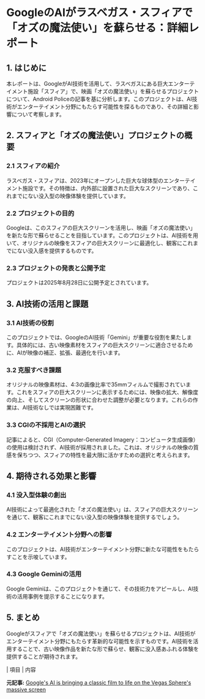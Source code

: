 # GoogleのAIがラスベガス・スフィアで「オズの魔法使い」を蘇らせる：詳細レポート

## 1. はじめに

本レポートは、GoogleがAI技術を活用して、ラスベガスにある巨大エンターテイメント施設「スフィア」で、映画「オズの魔法使い」を蘇らせるプロジェクトについて、Android Policeの記事を基に分析します。このプロジェクトは、AI技術がエンターテイメント分野にもたらす可能性を探るものであり、その詳細と影響について考察します。

## 2. スフィアと「オズの魔法使い」プロジェクトの概要

### 2.1 スフィアの紹介

ラスベガス・スフィアは、2023年にオープンした巨大な球体型のエンターテイメント施設です。その特徴は、内外部に設置された巨大なスクリーンであり、これまでにない没入型の映像体験を提供しています。

### 2.2 プロジェクトの目的

Googleは、このスフィアの巨大スクリーンを活用し、映画「オズの魔法使い」を新たな形で蘇らせることを目指しています。このプロジェクトは、AI技術を用いて、オリジナルの映像をスフィアの巨大スクリーンに最適化し、観客にこれまでにない没入感を提供するものです。

### 2.3 プロジェクトの発表と公開予定

プロジェクトは2025年8月28日に公開予定とされています。

## 3. AI技術の活用と課題

### 3.1 AI技術の役割

このプロジェクトでは、GoogleのAI技術「Gemini」が重要な役割を果たします。具体的には、古い映像素材をスフィアの巨大スクリーンに適合させるために、AIが映像の補正、拡張、最適化を行います。

### 3.2 克服すべき課題

オリジナルの映像素材は、4:3の画像比率で35mmフィルムで撮影されています。これをスフィアの巨大スクリーンに表示するためには、映像の拡大、解像度の向上、そしてスクリーンの形状に合わせた調整が必要となります。これらの作業は、AI技術なしでは実現困難です。

### 3.3 CGIの不採用とAIの選択

記事によると、CGI（Computer-Generated Imagery：コンピュータ生成画像）の使用は検討されず、AI技術が採用されました。これは、オリジナルの映像の質感を保ちつつ、スフィアの特性を最大限に活かすための選択と考えられます。

## 4. 期待される効果と影響

### 4.1 没入型体験の創出

AI技術によって最適化された「オズの魔法使い」は、スフィアの巨大スクリーンを通じて、観客にこれまでにない没入型の映像体験を提供するでしょう。

### 4.2 エンターテイメント分野への影響

このプロジェクトは、AI技術がエンターテイメント分野に新たな可能性をもたらすことを示唆しています。

### 4.3 Google Geminiの活用

Google Geminiは、このプロジェクトを通じて、その技術力をアピールし、AI技術の活用事例を提示することになります。

## 5. まとめ

Googleがスフィアで「オズの魔法使い」を蘇らせるプロジェクトは、AI技術がエンターテイメント分野にもたらす革新的な可能性を示すものです。AI技術を活用することで、古い映像作品を新たな形で蘇らせ、観客に没入感あふれる体験を提供することが期待されます。

| 項目 | 内容 

**元記事:** [Google's AI is bringing a classic film to life on the Vegas Sphere's massive screen](https://www.androidpolice.com/google-ai-sphere-the-wizard-of-oz/)